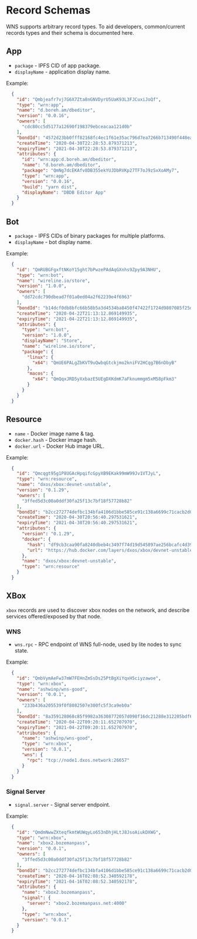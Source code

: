# Record Schemas

WNS supports arbitrary record types. To aid developers, common/current records types and their schema is documented here.

## App

* `package` - IPFS CID of app package.
* `displayName` - application display name.

Example:

```json
  {
    "id": "Qmbjeafr7vj7G6X7Zta8nGNVDyrU5UaK93L3FJCuxiJoQf",
    "type": "wrn:app",
    "name": "d.boreh.am/dbeditor",
    "version": "0.0.16",
    "owners": [
      "cdc80cc5d5177a12690f198379ebceacaa121d0b"
    ],
    "bondId": "4572d23bb0fff82168fc4ec1f61e35ac796d7ea7266b713490f448eaf7063879",
    "createTime": "2020-04-30T22:28:53.879371213",
    "expiryTime": "2021-04-30T22:28:53.879371213",
    "attributes": {
      "id": "wrn:app:d.boreh.am/dbeditor",
      "name": "d.boreh.am/dbeditor",
      "package": "QmNg7dcEKAfv8DB355ekYUJDbRVKp27TF7oJ9zSxXoAMy7",
      "type": "wrn:app",
      "version": "0.0.16",
      "build": "yarn dist",
      "displayName": "DBDB Editor App"
    }
  }
```

## Bot

* `package` - IPFS CIDs of binary packages for multiple platforms.
* `displayName` - bot display name.

Example:

```json
  {
    "id": "QmRUBGFgxftNKoY15ght7bPwzePAdAqGXnhs9Zpy9A3NHU",
    "type": "wrn:bot",
    "name": "wireline.io/store",
    "version": "1.0.0",
    "owners": [
      "dd72cdc790dbead7f01a0ed04a2f62239e4f6963"
    ],
    "bondId": "b14dcf0db8bfc66b58b5a3d4534ba8450f47422f1724d9807085f25de4a0f3ef",
    "createTime": "2020-04-22T21:13:12.869149935",
    "expiryTime": "2021-04-22T21:13:12.869149935",
    "attributes": {
      "type": "wrn:bot",
      "version": "1.0.0",
      "displayName": "Store",
      "name": "wireline.io/store",
      "package": {
        "linux": {
          "x64": "QmUE6PALgZbKVT9uQwbqGtckjmo2kniFV2HCqg7B6nDbyB"
        },
        "macos": {
          "x64": "QmQqxJRD5yXxbazE5UEgDXKdmK7aFknummgm5xM58pFkm3"
        }
      }
    }
  }
```

## Resource

* `name` - Docker image name & tag.
* `docker.hash` - Docker image hash.
* `docker.url` - Docker Hub image URL.

Example:

```json
  {
    "id": "Qmcqgt95g1P8UGAcHpqifcGpyXB9EKak99mW99Jv1VTJyL",
    "type": "wrn:resource",
    "name": "dxos/xbox:devnet-unstable",
    "version": "0.1.29",
    "owners": [
      "3ffed5d3c00a0ddf30fa25f13c7bf18f57728b82"
    ],
    "bondId": "b2cc272774defbc134bfa4106d1bbe585ce91c138a6699c71cacb2d09911bf85",
    "createTime": "2020-04-30T20:56:40.297531621",
    "expiryTime": "2021-04-30T20:56:40.297531621",
    "attributes": {
      "version": "0.1.29",
      "docker": {
        "hash": "df9cb3caa90fa8240dbeb4c3497f74d19d545897ae256bcafc4d3976c5c7940e",
        "url": "https://hub.docker.com/layers/dxos/xbox/devnet-unstable-0.1.29/images/sha256-df9cb3caa90fa8240dbeb4c3497f74d19d545897ae256bcafc4d3976c5c7940e"
      },
      "name": "dxos/xbox:devnet-unstable",
      "type": "wrn:resource"
    }
  }
```

## XBox

`xbox` records are used to discover xbox nodes on the network, and describe services offered/exposed by that node.

### WNS

* `wns.rpc` - RPC endpoint of WNS full-node, used by lite nodes to sync state.

Example:

```json
  {
    "id": "QmbVymAeFw37mW7FEHnZmSsDs25PtBgXiYqxH5ciyzawoe",
    "type": "wrn:xbox",
    "name": "ashwinp/wns-good",
    "version": "0.0.1",
    "owners": [
      "233b436a205539f0f8082507e300fc5f3ca9eb0a"
    ],
    "bondId": "8a359128068c85f9982a36308772057d098f16dc21288e312205bdf60a6961e9",
    "createTime": "2020-04-22T09:20:11.652707970",
    "expiryTime": "2021-04-22T09:20:11.652707970",
    "attributes": {
      "name": "ashwinp/wns-good",
      "type": "wrn:xbox",
      "version": "0.0.1",
      "wns": {
        "rpc": "tcp://node1.dxos.network:26657"
      }
    }
  }
```

### Signal Server

* `signal.server` - Signal server endpoint.

Example:

```json
  {
    "id": "QmdmNwwZXteqfkmtWUWqyLo653nDhjHLtJ8JsoAiukDXWG",
    "type": "wrn:xbox",
    "name": "xbox2.bozemanpass",
    "version": "0.0.1",
    "owners": [
      "3ffed5d3c00a0ddf30fa25f13c7bf18f57728b82"
    ],
    "bondId": "b2cc272774defbc134bfa4106d1bbe585ce91c138a6699c71cacb2d09911bf85",
    "createTime": "2020-04-16T02:08:52.340592178",
    "expiryTime": "2021-04-16T02:08:52.340592178",
    "attributes": {
      "name": "xbox2.bozemanpass",
      "signal": {
        "server": "xbox2.bozemanpass.net:4000"
      },
      "type": "wrn:xbox",
      "version": "0.0.1"
    }
  }
```
